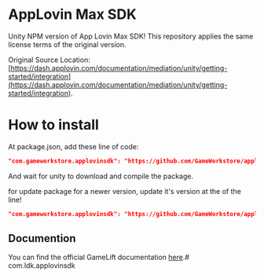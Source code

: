 # AppLovin Max SDK

Unity NPM version of App Lovin Max SDK! This repository applies the same license terms of the original version.

Original Source Location: [https://dash.applovin.com/documentation/mediation/unity/getting-started/integration](https://dash.applovin.com/documentation/mediation/unity/getting-started/integration).

# How to install

At package.json, add these line of code:
```json
"com.gameworkstore.applovinsdk": "https://github.com/GameWorkstore/applovinsdk.git#5.8.2",
```

And wait for unity to download and compile the package.

for update package for a newer version, update it's version at the of the line!
```json
"com.gameworkstore.applovinsdk": "https://github.com/GameWorkstore/applovinsdk.git#5.8.2",
```

## Documention
You can find the official GameLift documentation [here](https://dash.applovin.com/documentation/mediation/unity/getting-started/integration).# com.ldk.applovinsdk
